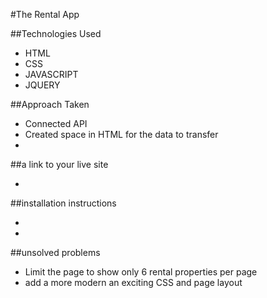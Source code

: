 #The Rental App

##Technologies Used

- HTML
- CSS
- JAVASCRIPT
- JQUERY



##Approach Taken

- Connected API
- Created space in HTML for the data to transfer
- 




##a link to your live site 

-

##installation instructions

-
-

##unsolved problems

- Limit the page to show only 6 rental properties per page
- add a more modern an exciting CSS and page layout
